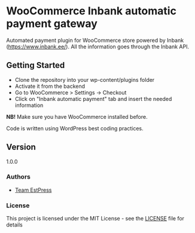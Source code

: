 # WooCommerce Inbank automatic payment gateway
Automated payment plugin for WooCommerce store powered by Inbank (https://www.inbank.ee/). All the information goes through the Inbank API.

## Getting Started
<ul>
  <li>Clone the repository into your wp-content/plugins folder</li>
  <li>Activate it from the backend</li>
  <li>Go to WooCommerce > Settings -> Checkout</li>
  <li>Click on "Inbank automatic payment" tab and insert the needed information</li>
</ul>
<p><strong>NB!</strong> Make sure you have WooCommerce installed before.</p>

Code is written using WordPress best coding practices.

## Version
1.0.0

### Authors
<ul>
  <li>
    <a href="https://estpress.com">Team EstPress</a>
  </li>
</ul>

### License
This project is licensed under the MIT License - see the <a href="https://github.com/EstPress/WooCommerce-Inbank-automatic-payment-gateway/blob/master/LICENSE">LICENSE</a> file for details
